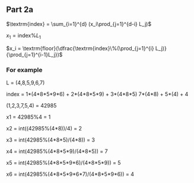 ## Part 2a

$\textrm{index} = \sum_{i=1}^{d} (x_i\prod_{j=1}^{d-i} L_j)$

$x_1 = \textrm{index}\%L_1$

$x_i = \textrm{floor}(\dfrac{\textrm{index}\%(\prod_{j=1}^{i} L_j)}{\prod_{j=1}^{i-1}L_j})$


### For example
L = (4,8,5,9,6,7)

index = 1\*(4\*8\*5\*9\*6) + 2\*(4\*8\*5\*9) + 3\*(4\*8\*5) 7\*(4\*8) + 5\*(4) + 4

(1,2,3,7,5,4) = 42985

x1 = 42985%4 = 1

x2 = int((42985%(4\*8))/4) = 2

x3 = int(42985%(4\*8\*5)/(4\*8)) = 3

x4 = int(42985%(4\*8\*5\*9)/(4\*8\*5)) = 7

x5 = int(42985%(4\*8\*5\*9\*6)/(4\*8\*5\*9)) = 5

x6 = int(42985%(4\*8\*5\*9\*6\*7)/(4\*8\*5\*9\*6)) = 4
